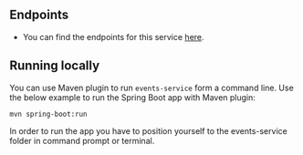 ## Endpoints

- You can find the endpoints for this service [here]().

## Running locally

You can use Maven plugin to run `events-service` form a command line. Use the below example to run the Spring Boot app with Maven plugin:

```mvn spring-boot:run```

In order to run the app you have to position yourself to the events-service folder in command prompt or terminal.

